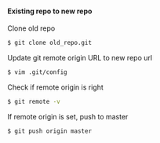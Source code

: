 #### Existing repo to new repo
Clone old repo
```bash
$ git clone old_repo.git
```
Update git remote origin URL to new repo url
```bash
$ vim .git/config
```
Check if remote origin is right
```bash
$ git remote -v
```
If remote origin is set, push to master
```bash
$ git push origin master
```
